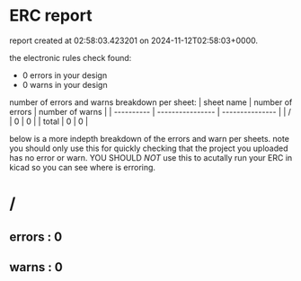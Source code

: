 # ERC report

report created at 02:58:03.423201 on 2024-11-12T02:58:03+0000.

the electronic rules check found:
- 0 errors in your design
- 0 warns in your design

number of errors and warns breakdown per sheet:
| sheet name | number of errors | number of warns |
| ---------- | ---------------- | --------------- | 
| / | 0 | 0 | 
| total             |  0                      | 0                       |

below is a more indepth breakdown of the errors and warn per sheets.
note you should only use this for quickly checking that the project
you uploaded has no error or warn. YOU SHOULD *NOT* use this to acutally
run your ERC in kicad so you can see where is erroring.


# /
## errors : 0

## warns : 0 

